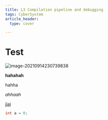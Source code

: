 ```yaml
---
title: L3 Compilation pipeline and debugging
tags: CyberSystem 
article_header:
  type: cover

---
```


 

# Test

![image-20210914230739838](C:\Users\19869\AppData\Roaming\Typora\typora-user-images\image-20210914230739838.png)

**hahahah**

hahha 

*ahhaah*

<u>jjaj</u>

``` java
int a = 0;
```

